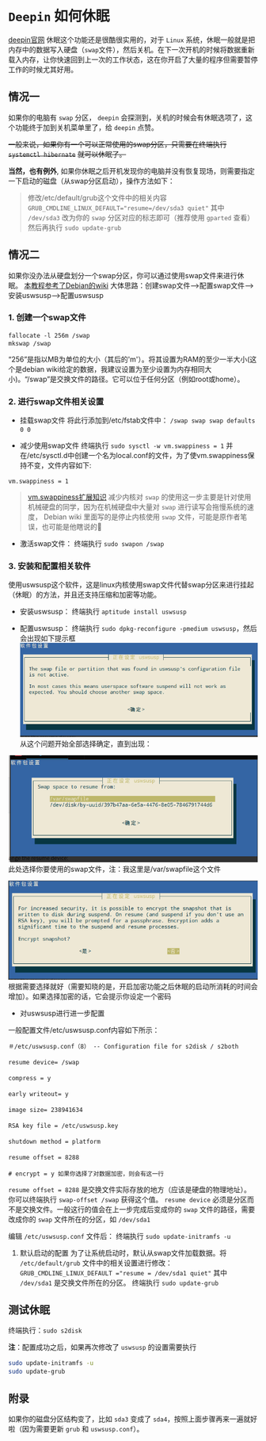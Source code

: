 # `Deepin` 如何休眠

[deepin官网](https://www.deepin.org)
休眠这个功能还是很酷很实用的，对于 `Linux` 系统，休眠一般就是把内存中的数据写入硬盘（`swap`文件），然后关机。在下一次开机的时候将数据重新载入内存，让你快速回到上一次的工作状态，这在你开启了大量的程序但需要暂停工作的时候尤其好用。

## 情况一

如果你的电脑有 `swap` 分区， `deepin` 会探测到，关机的时候会有休眠选项了，这个功能终于加到关机菜单里了，给 `deepin` 点赞。

~~一般来说，如果你有一个可以正常使用的swap分区，只需要在终端执行~~
~~```systemctl hibernate```~~
~~就可以休眠了。~~

**当然，也有例外**, 如果你休眠之后开机发现你的电脑并没有恢复现场，则需要指定一下启动的磁盘（从swap分区启动），操作方法如下：
> 修改/etc/default/grub这个文件中的相关内容
`GRUB_CMDLINE_LINUX_DEFAULT="resume=/dev/sda3 quiet"`
其中 `/dev/sda3` 改为你的 `swap` 分区对应的标志即可（推荐使用 `gparted` 查看）
然后再执行 `sudo update-grub`

## 情况二

如果你没办法从硬盘划分一个swap分区，你可以通过使用swap文件来进行休眠。
[本教程参考了Debian的wiki](https://wiki.debian.org/Hibernation/Hibernate_Without_Swap_Partition)
大体思路：创建swap文件-->配置swap文件-->安装uswsusp-->配置uswsusp

### 1. 创建一个swap文件

``` copy-to-clipboard
fallocate -l 256m /swap
mkswap /swap
```

“256”是指以MB为单位的大小（其后的'm'）。将其设置为RAM的至少一半大小(这个是debian wiki给定的数据，我建议设置为至少设置为内存相同大小)。“/swap”是交换文件的路径。它可以位于任何分区（例如root或home）。

### 2. 进行swap文件相关设置

- 挂载swap文件
将此行添加到/etc/fstab文件中：
`/swap swap swap defaults 0 0`

- 减少使用swap文件
终端执行 `sudo sysctl -w vm.swappiness = 1`
并在/etc/sysctl.d中创建一个名为local.conf的文件，为了使vm.swappiness保持不变，文件内容如下:

``` copy-to-clipboard
vm.swappiness = 1
```

> [vm.swappiness扩展知识](http://blog.sina.com.cn/s/blog_13cc013b50102wskd.html)
减少内核对 `swap` 的使用这一步主要是针对使用机械硬盘的同学，因为在机械硬盘中大量对 `swap` 进行读写会拖慢系统的速度， Debian wiki 里面写的是停止内核使用 `swap` 文件，可能是原作者笔误，也可能是他瞎说的🤗

- 激活swap文件：
终端执行 `sudo swapon /swap`

### 3. 安装和配置相关软件

使用uswsusp这个软件，这是linux内核使用swap文件代替swap分区来进行挂起（休眠）的方法，并且还支持压缩和加密等功能。

- 安装uswsusp：
终端执行 `aptitude install uswsusp`

- 配置uswsusp：
终端执行 `sudo dpkg-reconfigure -pmedium uswsusp`，然后会出现如下提示框
![深度截图_选择区域_20180605160224.png](./img/deepin-hibernate-msg-box.png)
从这个问题开始全部选择确定，直到出现：

![选择swap文件](./img/deepin-hibernate-select-swap-file.png)
此处选择你要使用的swap文件，注：我这里是/var/swapfile这个文件

![选择是否对休眠写入swap的数据加密](./img/deepin-hibernate-is-encrypt-data.png)
根据需要选择就好（需要知晓的是，开启加密功能之后休眠的启动所消耗的时间会增加）。如果选择加密的话，它会提示你设定一个密码

- 对uswsusp进行进一步配置

一般配置文件/etc/uswsusp.conf内容如下所示：

``` copy-to-clipboard
＃/etc/uswsusp.conf（8） -- Configuration file for s2disk / s2both

resume device= /swap

compress = y

early writeout= y

image size= 238941634

RSA key file = /etc/uswsusp.key

shutdown method = platform

resume offset = 8288

# encrypt = y 如果你选择了对数据加密，则会有这一行
```

`resume offset = 8288` 是交换文件实际存放的地方（应该是硬盘的物理地址）。你可以终端执行 `swap-offset /swap` 获得这个值。
`resume device` 必须是分区而不是交换文件。一般这行的值会在上一步完成后变成你的 `swap` 文件的路径，需要改成你的 `swap` 文件所在的分区，如 `/dev/sda1`

编辑 `/etc/uswsusp.conf` 文件后：
终端执行 `sudo update-initramfs -u`

1. 默认启动的配置
为了让系统启动时，默认从swap文件加载数据。将 `/etc/default/grub` 文件中的相关设置进行修改：
 `GRUB_CMDLINE_LINUX_DEFAULT ="resume = /dev/sda1 quiet"`
其中 `/dev/sda1` 是交换文件所在的分区。
终端执行 `sudo update-grub`

## 测试休眠

终端执行：`sudo s2disk`

**注**：配置成功之后，如果再次修改了 `uswsusp` 的设置需要执行

``` bash
sudo update-initramfs -u
sudo update-grub
```

## 附录

如果你的磁盘分区结构变了，比如 `sda3` 变成了 `sda4`，按照上面步骤再来一遍就好啦（因为需要更新 `grub` 和 `uswsusp.conf`）。
